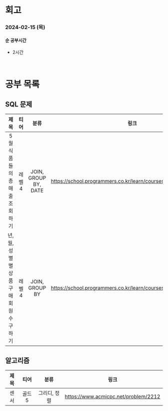 # 회고

### 2024-02-15 (목)

#### 순 공부시간

- 2시간

<br>

# 공부 목록

## SQL 문제

|                   제목                   |  티어  |         분류         |                               링크                               |
| :--------------------------------------: | :----: | :------------------: | :--------------------------------------------------------------: |
|       5월 식품들의 총매출 조회하기       | 레벨 4 | JOIN, GROUP BY, DATE | https://school.programmers.co.kr/learn/courses/30/lessons/131117 |
| 년, 월, 성별 별 상품 구매 회원 수 구하기 | 레벨 4 |    JOIN, GROUP BY    | https://school.programmers.co.kr/learn/courses/30/lessons/131532 |

## 알고리즘

| 제목 |  티어  |     분류     |                 링크                 |
| :--: | :----: | :----------: | :----------------------------------: |
| 센서 | 골드 5 | 그리디, 정렬 | https://www.acmicpc.net/problem/2212 |
